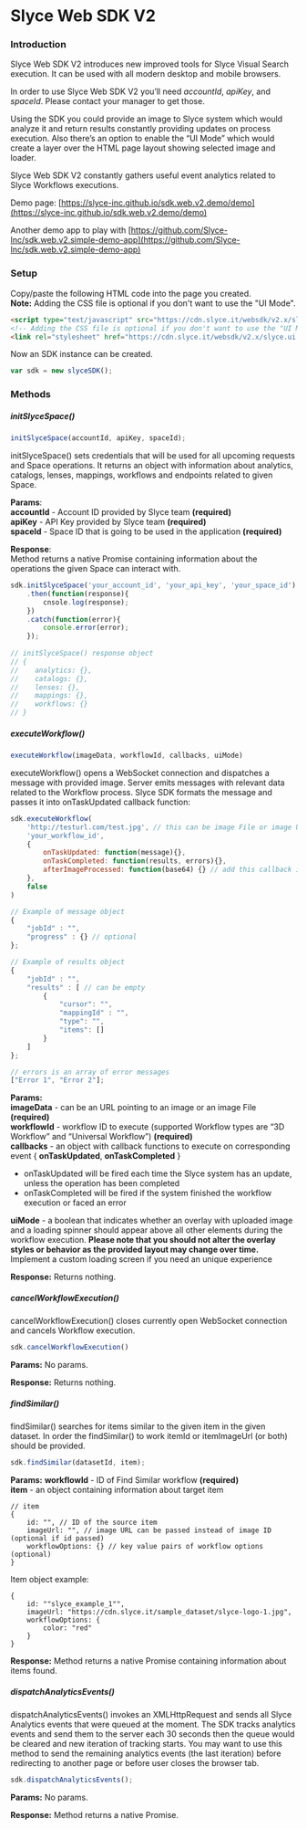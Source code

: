 # Slyce Web SDK V2

### Introduction

Slyce Web SDK V2 introduces new improved tools for Slyce Visual Search execution. It can be used with all modern desktop and mobile browsers. 

In order to use Slyce Web SDK V2 you’ll need *accountId*, *apiKey*, and *spaceId*. Please contact your manager to get those.

Using the SDK you could provide an image to Slyce system which would analyze it and return results constantly providing updates on process execution. Also there’s an option to enable the “UI Mode” which would create a layer over the HTML page layout showing selected image and loader. 

Slyce Web SDK V2 constantly gathers useful event analytics related to Slyce Workflows executions.

Demo page: [https://slyce-inc.github.io/sdk.web.v2.demo/demo](https://slyce-inc.github.io/sdk.web.v2.demo/demo)

Another demo app to play with [https://github.com/Slyce-Inc/sdk.web.v2.simple-demo-app](https://github.com/Slyce-Inc/sdk.web.v2.simple-demo-app)

### Setup

Copy/paste the following HTML code into the page you created.  
**Note:** Adding the CSS file is optional if you don't want to use the "UI Mode".

```html
<script type="text/javascript" src="https://cdn.slyce.it/websdk/v2.x/slyce.sdk.gz.js"></script>
<!-- Adding the CSS file is optional if you don't want to use the "UI Mode" -->
<link rel="stylesheet" href="https://cdn.slyce.it/websdk/v2.x/slyce.ui.css">
```

Now an SDK instance can be created.

```javascript
var sdk = new slyceSDK();
```

### Methods

##### initSlyceSpace()

```javascript
initSlyceSpace(accountId, apiKey, spaceId);
```

initSlyceSpace() sets credentials that will be used for all upcoming requests and Space operations. It returns an object with information about analytics, catalogs, lenses, mappings, workflows and endpoints related to given Space.

**Params**:  
**accountId** - Account ID provided by Slyce team **(required)**  
**apiKey** - API Key provided by Slyce team **(required)**  
**spaceId** - Space ID that is going to be used in the application **(required)**  


**Response**:  
Method returns a native Promise containing information about the operations the given Space can interact with.

```javascript
sdk.initSlyceSpace('your_account_id', 'your_api_key', 'your_space_id')
    .then(function(response){
        cnsole.log(response);
    })
    .catch(function(error){
        console.error(error);
    });
    
// initSlyceSpace() response object
// {
//    analytics: {},
//    catalogs: {},
//    lenses: {},
//    mappings: {},
//    workflows: {}
// }
```

##### executeWorkflow()

```javascript
executeWorkflow(imageData, workflowId, callbacks, uiMode)
```

executeWorkflow() opens a WebSocket connection and dispatches a message with provided image. Server emits messages with relevant data related to the Workflow process. Slyce SDK formats the message and passes it into onTaskUpdated callback function:

```javascript
sdk.executeWorkflow(
    'http://testurl.com/test.jpg', // this can be image File or image URL
    'your_workflow_id',
    {
        onTaskUpdated: function(message){}, 
        onTaskCompleted: function(results, errors){},
        afterImageProcessed: function(base64) {} // add this callback if you pass File object as imageData. The SDK would process the File, fetch the base64, and rotate the image if needed. Once it's done the SDK would call it and pass the base64 string
    },
    false
)

// Example of message object
{
    "jobId" : "",           
    "progress" : {} // optional        
};

// Example of results object
{
    "jobId" : "",
    "results" : [ // can be empty
        { 
            "cursor": "",
            "mappingId" : "",
            "type": "",
            "items": []
        }
    ]
};

// errors is an array of error messages
["Error 1", "Error 2"];
```

**Params:**  
**imageData** - can be an URL pointing to an image or an image File **(required)**  
**workflowId** - workflow ID to execute (supported Workflow types  are “3D Workflow” and “Universal Workflow”) **(required)**  
**callbacks** - an object with callback functions to execute on corresponding event { **onTaskUpdated**, **onTaskCompleted** }  

* onTaskUpdated will be fired each time the Slyce system has an update, unless the operation has been completed
* onTaskCompleted will be fired if the system finished the workflow execution or faced an error

**uiMode** - a boolean that indicates whether an overlay with uploaded image and a loading spinner should appear above all other elements during the workflow execution. **Please note that you should not alter the overlay styles or behavior as the provided layout may change over time.** Implement a custom loading screen if you need an unique experience

**Response:**
Returns nothing.

##### cancelWorkflowExecution()

cancelWorkflowExecution() closes currently open WebSocket connection and cancels Workflow execution.

```javascript
sdk.cancelWorkflowExecution()
```

**Params:**
No params.

**Response:**
Returns nothing.

##### findSimilar()

findSimilar() searches for items similar to the given item in the given dataset.
In order the findSimilar() to work itemId or itemImageUrl (or both) should be provided.

```javascript
sdk.findSimilar(datasetId, item);
```

**Params:**
**workflowId** - ID of Find Similar workflow **(required)**  
**item** - an object containing information about target item
```
// item
{
    id: "", // ID of the source item
    imageUrl: "", // image URL can be passed instead of image ID (optional if id passed)
    workflowOptions: {} // key value pairs of workflow options (optional)
}
```
Item object example:
```
{
    id: ""slyce_example_1"",
    imageUrl: "https://cdn.slyce.it/sample_dataset/slyce-logo-1.jpg",
    workflowOptions: {
        color: "red"
    }
}
```

**Response:**
Method returns a native Promise containing information about items found.

##### dispatchAnalyticsEvents()

dispatchAnalyticsEvents() invokes an XMLHttpRequest and sends all Slyce Analytics events that were queued at the moment. The SDK tracks analytics events and send them to the server each 30 seconds then the queue would be cleared and new iteration of tracking starts. You may want to use this method to send the remaining analytics events (the last iteration) before redirecting to another page or before user closes the browser tab.

```javascript
sdk.dispatchAnalyticsEvents();
```

**Params:**
No params.

**Response:**
Method returns a native Promise.

